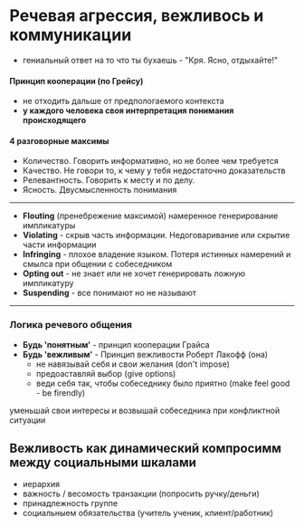 # Речевая агрессия, вежливось и коммуникации

- гениальный ответ на то что ты бухаешь - "Кря. Ясно, отдыхайте!"

#### Принцип кооперации (по Грейсу)
- не отходить дальше от предпологаемого контекста
- **у каждого человека своя интерпретация понимания происходящего**


#### 4 разговорные максимы
- Количество. Говорить информативно, но не более чем требуется
- Качество. Не говори то, к чему у тебя недостаточно доказательств
- Релевантность. Говорить к месту и по делу.
- Ясность. Двусмысленность понимания

----

- **Flouting** (пренебрежение максимой) намеренное генерирование импликатуры
- **Violating** - скрыв часть информации. Недоговаривание или скрытие части информации
- **Infringing** - плохое владение языком. Потеря истинных намерений и смылса при общении с собеседником
- **Opting out** - не знает или не хочет генерировать ложную импликатуру
- **Suspending** -  все понимают но не называют

----

### Логика речевого общения

- **Будь 'понятным'** - принцип кооперации Грайса
- **Будь 'вежливым'** - Принцип вежливости Роберт Лакофф (она)
  -   не навязывай себя и свои желания (don't impose)
  -   предоаставляй выбор (give options)
  -   веди себя так, чтобы собеседнику было приятно (make feel good - be firendly)

уменьшай свои интересы и возвышай собеседника при конфликтной ситуации

## Вежливость как динамический компросимм между социальными шкалами
- иерархия
- важность / весомость транзакции (попросить ручку/деньги)
- принадлежность группе
- социальныем обязательства (учитель ученик, клиент/работник)
